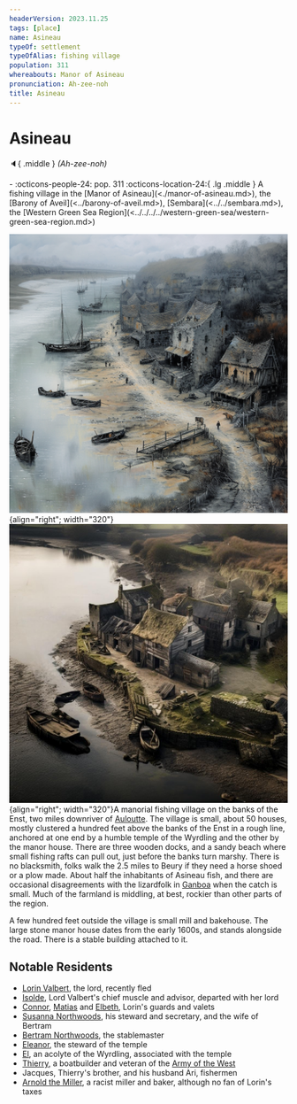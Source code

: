 ```yaml
---
headerVersion: 2023.11.25
tags: [place]
name: Asineau
typeOf: settlement
typeOfAlias: fishing village
population: 311
whereabouts: Manor of Asineau
pronunciation: Ah-zee-noh
title: Asineau
---
```

# Asineau
:speaker:{ .middle } *(Ah-zee-noh)*  
<div class="grid cards ext-narrow-margin ext-one-column" markdown>
-  
    :octicons-people-24: pop. 311  
    :octicons-location-24:{ .lg .middle } A fishing village in the [Manor of Asineau](<./manor-of-asineau.md>), the [Barony of Aveil](<../barony-of-aveil.md>), [Sembara](<../../sembara.md>), the [Western Green Sea Region](<../../../../western-green-sea/western-green-sea-region.md>)  
</div>


![Asineau Image 2](../../../../../assets/asineau-image-2.png){align="right"; width="320"} ![Asineau Docks](../../../../../assets/asineau-docks.jpg){align="right"; width="320"}A manorial fishing village on the banks of the Enst, two miles downriver of [Auloutte](<./auloutte.md>). The village is small, about 50 houses, mostly clustered a hundred feet above the banks of the Enst in a rough line, anchored at one end by a humble temple of the Wyrdling and the other by the manor house. There are three wooden docks, and a sandy beach where small fishing rafts can pull out, just before the banks turn marshy. There is no blacksmith, folks walk the 2.5 miles to Beury if they need a horse shoed or a plow made. About half the inhabitants of Asineau fish, and there are occasional disagreements with the lizardfolk in [Ganboa](<./ganboa.md>) when the catch is small. Much of the farmland is middling, at best, rockier than other parts of the region.

A few hundred feet outside the village is small mill and bakehouse. The large stone manor house dates from the early 1600s, and stands alongside the road. There is a stable building attached to it. 

## Notable Residents

* [Lorin Valbert](<../../../../../people/sembarans/lorin-valbert.md>), the lord, recently fled
* [Isolde](<../../../../../people/sembarans/isolde.md>), Lord Valbert's chief muscle and advisor, departed with her lord
* [Connor](<../../../../../people/sembarans/connor.md>), [Matias](<../../../../../people/sembarans/matias.md>) and [Elbeth](<../../../../../people/sembarans/elbeth.md>), Lorin's guards and valets
* [Susanna Northwoods](<../../../../../people/sembarans/susanna-northwoods.md>), his steward and secretary, and the wife of Bertram
* [Bertram Northwoods](<../../../../../people/sembarans/bertram-northwoods.md>), the stablemaster
* [Eleanor](<../../../../../people/sembarans/eleanor.md>), the steward of the temple
* [El](<../../../../../people/sembarans/el.md>), an acolyte of the Wyrdling, associated with the temple
* [Thierry](<../../../../../people/sembarans/thierry.md>), a boatbuilder and veteran of the [Army of the West](<../../../../../groups/sembaran-army/army-of-the-west.md>)
* Jacques, Thierry's brother, and his husband Ari, fishermen
* [Arnold the Miller](<../../../../../people/sembarans/arnold-the-miller.md>), a racist miller and baker, although no fan of Lorin's taxes

